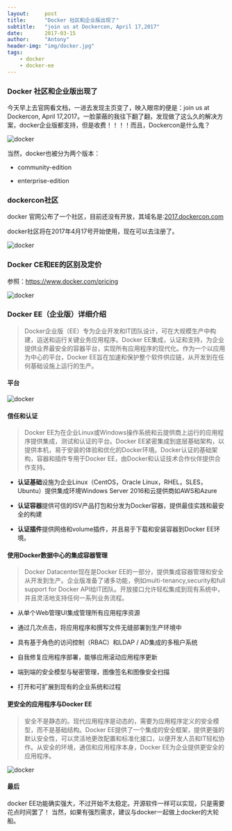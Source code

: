 ```yaml
---
layout:     post
title:      "Docker 社区和企业版出现了"
subtitle:   "join us at Dockercon, April 17,2017"
date:       2017-03-15
author:     "Antony"
header-img: "img/docker.jpg"
tags:
    - docker
    - docker-ee
---
```

### Docker 社区和企业版出现了

今天早上去官网看文档，一进去发现主页变了，映入眼帘的便是：join us at Dockercon, April 17,2017。一脸蒙蔽的我往下翻了翻，发现做了这么久的解决方案，docker企业版都支持，但是收费！！！！而且，Dockercon是什么鬼？

![docker](http://obbogqhb1.bkt.clouddn.com/docker1.png)

当然，docker也被分为两个版本：

- community-edition

- enterprise-edition

### dockercon社区

docker 官网公布了一个社区，目前还没有开放，其域名是:[2017.dockercon.com](http://2017.dockercon.com/)

docker社区将在2017年4月17号开始使用，现在可以去注册了。

![docker](http://obbogqhb1.bkt.clouddn.com/docker2.png)

### Docker CE和EE的区别及定价

参照：https://www.docker.com/pricing

![docker](http://obbogqhb1.bkt.clouddn.com/docker-table.png)
### Docker EE（企业版）详细介绍

> Docker企业版（EE）专为企业开发和IT团队设计，可在大规模生产中构建，运送和运行关键业务应用程序。Docker EE集成，认证和支持，为企业提供业界最安全的容器平台，实现所有应用程序的现代化。作为一个以应用为中心的平台，Docker EE旨在加速和保护整个软件供应链，从开发到在任何基础设施上运行的生产。

#### 平台

![docker](http://obbogqhb1.bkt.clouddn.com/docker3.png)

#### 信任和认证

> Docker EE为在企业Linux或Windows操作系统和云提供商上运行的应用程序提供集成，测试和认证的平台。Docker EE紧密集成到底层基础架构，以提供本机，易于安装的体验和优化的Docker环境。Docker认证的基础架构，容器和插件专用于Docker EE，由Docker和认证技术合作伙伴提供合作支持。





- **认证基础**设施为企业Linux（CentOS，Oracle Linux，RHEL，SLES，Ubuntu）提供集成环境Windows Server 2016和云提供商如AWS和Azure

- **认证容器**提供可信的ISV产品打包和分发为Docker容器，提供最佳实践和最安全的构建

- **认证插件**提供网络和volume插件，并且易于下载和安装容器到Docker EE环境。

#### 使用Docker数据中心的集成容器管理

>Docker Datacenter现在是Docker EE的一部分，提供集成容器管理和安全从开发到生产。企业版准备了诸多功能，例如multi-tenancy,security和full support for Docker API给IT团队。开放接口允许轻松集成到现有系统中，并且灵活地支持任何一系列业务流程。




- 从单个Web管理UI集成管理所有应用程序资源

- 通过几次点击，将应用程序和撰写文件无缝部署到生产环境中

- 具有基于角色的访问控制（RBAC）和LDAP / AD集成的多租户系统

- 自我修复应用程序部署，能够应用滚动应用程序更新

- 端到端的安全模型与秘密管理，图像签名和图像安全扫描

- 打开和可扩展到现有的企业系统和过程


#### 更安全的应用程序与Docker EE

>安全不是静态的。现代应用程序是动态的，需要为应用程序定义的安全模型，而不是基础结构。Docker EE提供了一个集成的安全框架，提供更强的默认安全性，可以灵活地更改配置和标准化接口，以便开发人员和IT轻松协作。从安全的环境，通信和应用程序本身，Docker EE为企业提供更安全的应用程序。



![docker](http://obbogqhb1.bkt.clouddn.com/docker4.png)

#### 最后

docker EE功能确实强大，不过开始不太稳定。开源软件一样可以实现，只是需要花点时间罢了！ 当然，如果有强烈需求，建议与docker一起做上docker的大轮船。

